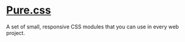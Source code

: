 # [Pure.css](https://purecss.io/)
A set of small, responsive CSS modules that you can use in every web project.
